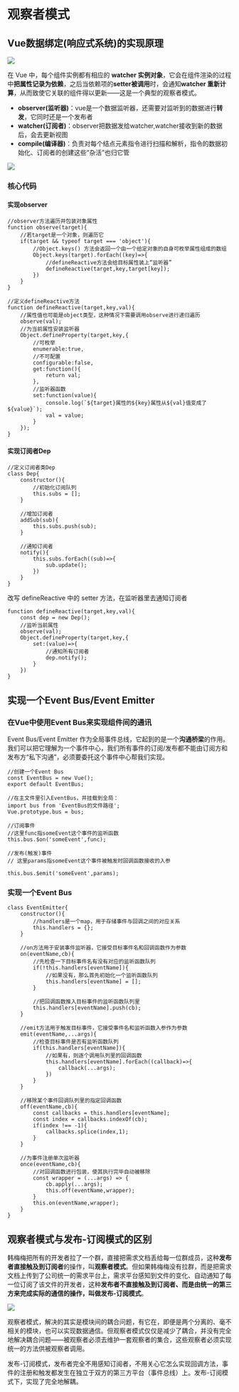 # 观察者模式
## Vue数据绑定(响应式系统)的实现原理
![](img/vue响应式.png)  

在 Vue 中，每个组件实例都有相应的 **watcher 实例对象**，它会在组件渲染的过程中**把属性记录为依赖**，之后当依赖项的**setter被调用**时，会通知**watcher 重新计算**，从而致使它关联的组件得以更新——这是一个典型的观察者模式。  

- **observer(监听器)**：vue是一个数据监听器，还需要对监听到的数据进行**转发**，它同时还是一个发布者
- **watcher(订阅者)**：observer把数据发给watcher,watcher接收到新的数据后，会去更新视图
- **compile(编译器)**：负责对每个结点元素指令进行扫描和解析，指令的数据初始化、订阅者的创建这些“杂活”也归它管  

![](img/三者配合.png)

### 核心代码
#### 实现observer
```
//observer方法遍历并包装对象属性
function observe(target){
    //若target是一个对象，则遍历它
    if(target && typeof target === 'object'){
        //Object.keys() 方法会返回一个由一个给定对象的自身可枚举属性组成的数组
        Object.keys(target).forEach((key)=>{
            //defineReactive方法会给目标属性装上“监听器”
            defineReactive(target,key,target[key]);
        })
    }
}

//定义defineReactive方法
function defineReactive(target,key,val){
    //属性值也可能是object类型，这种情况下需要调用observe进行递归遍历
    observe(val);
    //为当前属性安装监听器
    Object.defineProperty(target,key,{
        //可枚举
        enumerable:true,
        //不可配置
        configurable:false,
        get:function(){
            return val;
        },
        //监听器函数
        set:function(value){
            console.log(`${target}属性的${key}属性从${val}值变成了${value}`);
            val = value;
        }
    });
}
```
#### 实现订阅者Dep
```
//定义订阅者类Dep
class Dep{
    constructor(){
        //初始化订阅队列
        this.subs = [];
    }

    //增加订阅者
    addSub(sub){
        this.subs.push(sub);
    }

    //通知订阅者
    notify(){
        this.subs.forEach((sub)=>{
            sub.update();
        })
    }
}
```
改写 defineReactive 中的 setter 方法，在监听器里去通知订阅者
```
function defineReactive(target,key,val){
    const dep = new Dep();
    //监听当前属性
    observe(val);
    Object.defineProperty(target,key,{
        set:(value)=>{
            //通知所有订阅者
            dep.notify();
        }
    })
}
```

## 实现一个Event Bus/Event Emitter
### 在Vue中使用Event Bus来实现组件间的通讯
Event Bus/Event Emitter 作为全局事件总线，它起到的是一个**沟通桥梁**的作用。我们可以把它理解为一个事件中心，我们所有事件的订阅/发布都不能由订阅方和发布方“私下沟通”，必须要委托这个事件中心帮我们实现。  

```
//创建一个Event Bus
const EventBus = new Vue();
export default EventBus;
```

```
//在主文件里引入EventBus，并挂载到全局：
import bus from 'EventBus的文件路径';
Vue.prototype.bus = bus;
```

```
//订阅事件
//这里func指someEvent这个事件的监听函数
this.bus.$on('someEvent',func);
```

```
//发布(触发)事件
// 这里params指someEvent这个事件被触发时回调函数接收的入参

this.bus.$emit('someEvent',params);
```

### 实现一个Event Bus

```
class EventEmitter{
    constructor(){
        //handlers是一个map，用于存储事件与回调之间的对应关系
        this.handlers = {};
    }

    //on方法用于安装事件监听器，它接受目标事件名和回调函数作为参数
    on(eventName,cb){
        //先检查一下目标事件名有没有对应的监听函数队列
        if(!this.handlers[eventName]){
            //如果没有，那么首先初始化一个监听函数队列
            this.handlers[eventName] = [];
        }

        //把回调函数推入目标事件的监听函数队列里
        this.handlers[eventName].push(cb);
    }

    //emit方法用于触发目标事件，它接受事件名和监听函数入参作为参数
    emit(eventName,...args){
        //检查目标事件是否有监听函数队列
        if(this.handlers[eventName]){
            //如果有，则逐个调用队列里的回调函数
            this.handlers[eventName].forEach((callback)=>{
                callback(...args);
            })
        }
    }

    //移除某个事件回调队列里的指定回调函数
    off(eventName,cb){
        const callbacks = this.handlers[eventName];
        const index = callbacks.indexOf(cb);
        if(index !== -1){
            callbacks.splice(index,1);
        }
    }

    //为事件注册单次监听器
    once(eventName,cb){
        //对回调函数进行包装，使其执行完毕自动被移除
        const wrapper = (...args) => {
            cb.apply(...args);
            this.off(eventName,wrapper);
        }
        this.on(eventName,wrapper);
    }
}
```

## 观察者模式与发布-订阅模式的区别
韩梅梅把所有的开发者拉了一个群，直接把需求文档丢给每一位群成员，这种**发布者直接触及到订阅者**的操作，叫**观察者模式**。但如果韩梅梅没有拉群，而是把需求文档上传到了公司统一的需求平台上，需求平台感知到文件的变化、自动通知了每一位订阅了该文件的开发者，这种**发布者不直接触及到订阅者、而是由统一的第三方来完成实际的通信的操作，叫做发布-订阅模式**。  

![](img/区别.png)  

观察者模式，解决的其实是模块间的耦合问题，有它在，即便是两个分离的、毫不相关的模块，也可以实现数据通信。但观察者模式仅仅是减少了耦合，并没有完全地解决耦合问题——被观察者必须去维护一套观察者的集合，这些观察者必须实现统一的方法供被观察者调用。  

发布-订阅模式，发布者完全不用感知订阅者，不用关心它怎么实现回调方法，事件的注册和触发都发生在独立于双方的第三方平台（事件总线）上。发布-订阅模式下，实现了完全地解耦。